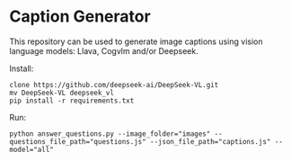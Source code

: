 # Caption Generator

This repository can be used to generate image captions using vision language models: Llava, Cogvlm and/or Deepseek. 

Install:
```
clone https://github.com/deepseek-ai/DeepSeek-VL.git
mv DeepSeek-VL deepseek_vl
pip install -r requirements.txt
```

Run:
```
python answer_questions.py --image_folder="images" --questions_file_path="questions.js" --json_file_path="captions.js" --model="all"
```
